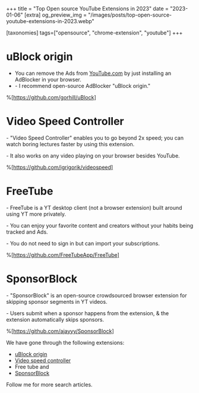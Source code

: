 +++
title = "Top Open source YouTube Extensions in 2023"
date = "2023-01-06"
[extra]
og_preview_img = "/images/posts/top-open-source-youtube-extensions-in-2023.webp"

[taxonomies]
tags=["opensource", "chrome-extension", "youtube"]
+++

# uBlock origin

- You can remove the Ads from [YouTube.com](https://YouTube.com) by just installing an AdBlocker in your browser.
- \- I recommend open-source AdBlocker "uBlock origin."

%[https://github.com/gorhill/uBlock]

# Video Speed Controller

\- "Video Speed Controller" enables you to go beyond 2x speed; you can watch boring lectures faster by using this extension.

\- It also works on any video playing on your browser besides YouTube.

%[https://github.com/igrigorik/videospeed]

# FreeTube

\- FreeTube is a YT desktop client (not a browser extension) built around using YT more privately.

\- You can enjoy your favorite content and creators without your habits being tracked and Ads.

\- You do not need to sign in but can import your subscriptions.

%[https://github.com/FreeTubeApp/FreeTube]

# SponsorBlock

\- "SponsorBlock" is an open-source crowdsourced browser extension for skipping sponsor segments in YT videos.

\- Users submit when a sponsor happens from the extension, & the extension automatically skips sponsors.

%[https://github.com/ajayyy/SponsorBlock]

We have gone through the following extensions:

- [uBlock origin](https://chrome.google.com/webstore/detail/ublock-origin/cjpalhdlnbpafiamejdnhcphjbkeiagm)
- [Video speed controller](https://chrome.google.com/webstore/detail/video-speed-controller/nffaoalbilbmmfgbnbgppjihopabppdk)
- Free tube and
- [SponsorBlock](https://chrome.google.com/webstore/detail/sponsorblock-for-youtube/mnjggcdmjocbbbhaepdhchncahnbgone)

Follow me for more search articles.

